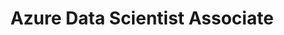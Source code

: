 ---
image_path: /assets/img/badges/azure-data-scientist-associate-150x150.webp
title: Azure Data Scientist Associate
link: https://www.youracclaim.com/badges/af1c2390-f0a5-4dbe-8d22-70db22fb9fe8/public_url
width: 100
height: 100
weight: 2
---